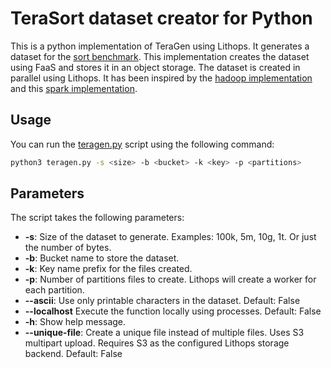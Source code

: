 # TeraSort dataset creator for Python
This is a python implementation of TeraGen using Lithops. It generates a dataset for the [sort benchmark](https://sortbenchmark.org/). 
This implementation creates the dataset using FaaS and stores it in an object storage. The dataset is created in parallel using Lithops. 
It has been inspired by the [hadoop implementation](https://github.com/apache/hadoop/blob/trunk/hadoop-mapreduce-project/hadoop-mapreduce-examples/src/main/java/org/apache/hadoop/examples/terasort/TeraGen.java) and this [spark implementation](https://github.com/ehiggs/spark-terasort). 

## Usage
You can run the [teragen.py](teragen.py) script using the following command:

```bash
python3 teragen.py -s <size> -b <bucket> -k <key> -p <partitions>
```

## Parameters
The script takes the following parameters:
- **-s**: Size of the dataset to generate. Examples: 100k, 5m, 10g, 1t. Or just the number of bytes.
- **-b**: Bucket name to store the dataset.
- **-k**: Key name prefix for the files created.
- **-p**: Number of partitions files to create. Lithops will create a worker for each partition.
- **--ascii**: Use only printable characters in the dataset. Default: False
- **--localhost** Execute the function locally using processes. Default: False
- **-h**: Show help message.
- **--unique-file**: Create a unique file instead of multiple files. Uses S3 multipart upload. 
Requires S3 as the configured Lithops storage backend. Default: False